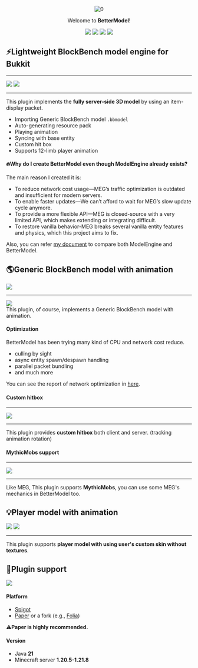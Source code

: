 <div align="center">  

![0](https://github.com/user-attachments/assets/89e191ba-ed4f-44ab-bb98-634cfe568dca)

Welcome to **BetterModel**!

[![](https://img.shields.io/badge/SpigotMC-ED8106?style=for-the-badge&logo=SpigotMC&logoColor=white)](https://www.spigotmc.org/resources/121561/)
[![](https://img.shields.io/badge/Modrinth-00AF5C?style=for-the-badge&logo=Modrinth&logoColor=white)](https://modrinth.com/plugin/bettermodel)
[![](https://img.shields.io/badge/Hangar-185DEB?style=for-the-badge&logo=Hangar&logoColor=white)](https://hangar.papermc.io/toxicity188/BetterModel)
[![](https://img.shields.io/badge/Github-181717?style=for-the-badge&logo=github&logoColor=white)](https://github.com/toxicity188/BetterModell)

</div>

## ⚡Lightweight BlockBench model engine for Bukkit
* * *
![](https://github.com/user-attachments/assets/5a6c1a8c-6fe2-4a67-a10e-e63e40825d35)
![](https://github.com/user-attachments/assets/ff515577-6a72-48ba-9943-81f00dddb375)
* * *

This plugin implements the **fully server-side 3D model** by using an item-display packet.

- Importing Generic BlockBench model `.bbmodel`
- Auto-generating resource pack
- Playing animation
- Syncing with base entity
- Custom hit box
- Supports 12-limb player animation

#### 🔥Why do I create BetterModel even though ModelEngine already exists?
The main reason I created it is:
- To reduce network cost usage—MEG’s traffic optimization is outdated and insufficient for modern servers.
- To enable faster updates—We can’t afford to wait for MEG’s slow update cycle anymore.
- To provide a more flexible API—MEG is closed-source with a very limited API, which makes extending or integrating difficult.
- To restore vanilla behavior-MEG breaks several vanilla entity features and physics, which this project aims to fix.

Also, you can refer [my document](https://github.com/toxicity188/BetterModel/wiki/Compare-with-ModelEngine) to compare both ModelEngine and BetterModel.

## 🌎Generic BlockBench model with animation
![](https://github.com/user-attachments/assets/b4e69aef-a446-4ac3-b84e-eb42fe4f069d)
* * *
[![](https://img.shields.io/badge/YouTube-FF0000?style=for-the-badge&logo=YouTube&logoColor=white)](https://youtu.be/f3U7Lmo3aA8?si=SnglL0YKn20CrR7Y)  
This plugin, of course, implements a Generic BlockBench model with animation.

####  Optimization
BetterModel has been trying many kind of CPU and network cost reduce.
- culling by sight
- async entity spawn/despawn handling
- parallel packet bundling
- and much more

You can see the report of network optimization in [here](https://github.com/toxicity188/BetterModel/wiki/Report-about-network-cost-about-two-model-plugin-(ModelEngine,-BetterModel)).

#### Custom hitbox
* * *
![](https://github.com/user-attachments/assets/94aee9ed-9c2f-4975-92c4-3ea84ae31d24)
* * *
This plugin provides **custom hitbox** both client and server. (tracking animation rotation)

#### MythicMobs support
* * *
![](https://github.com/user-attachments/assets/eb2d64ef-7b6e-4306-8c31-d92d0266dbac)
* * *
Like MEG, This plugin supports **MythicMobs**, you can use some MEG's mechanics in BetterModel too.

## 💡Player model with animation
![](https://github.com/user-attachments/assets/0c13bec2-898f-4d9a-a709-10e0571337f3)
![](https://github.com/user-attachments/assets/034dd64c-6889-4a01-961d-e69679b1c71b)
* * *
This plugin supports **player model with using user's custom skin without textures**.

## 🚀Plugin support
[![](https://img.shields.io/badge/Wiki-FF6A00?style=for-the-badge&logoColor=white)](https://github.com/toxicity188/BetterModel/wiki/MythicMobs-Script-Compatibility)
#### Platform
- [Spigot](https://www.spigotmc.org/)
- [Paper](https://papermc.io/downloads/paper) or a fork (e.g., [Folia](https://papermc.io/downloads/folia))

⚠️**Paper is highly recommended.**

#### Version
- Java **21**
- Minecraft server **1.20.5-1.21.8**